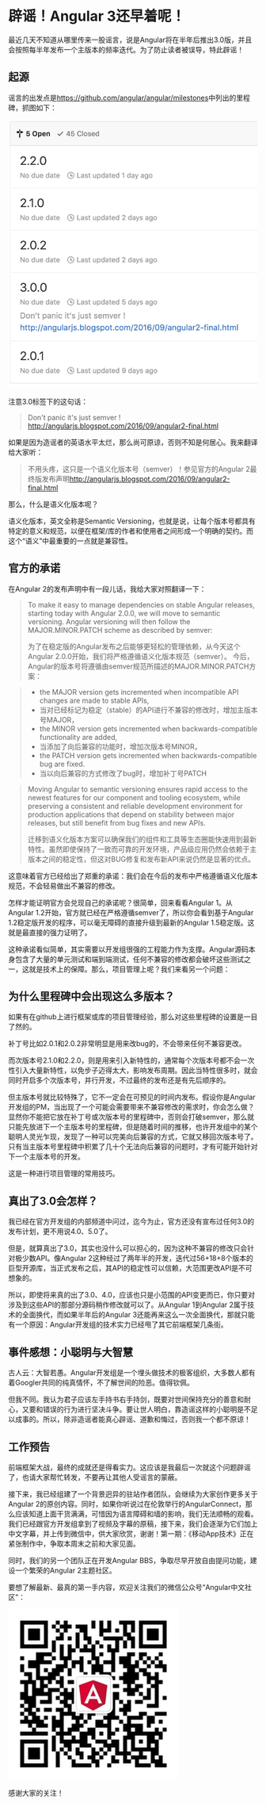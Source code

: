 # 辟谣！Angular 3还早着呢！

最近几天不知道从哪里传来一股谣言，说是Angular将在半年后推出3.0版，并且会按照每半年发布一个主版本的频率迭代。为了防止读者被误导，特此辟谣！

## 起源

谣言的出发点是<https://github.com/angular/angular/milestones>中列出的里程碑，抓图如下：

![milestones](./milestones.png)

注意3.0标签下的这句话：

>Don't panic it's just semver ! <http://angularjs.blogspot.com/2016/09/angular2-final.html>

如果是因为造谣者的英语水平太烂，那么尚可原谅，否则不知是何居心。我来翻译给大家听：

>不用头疼，这只是一个语义化版本号（semver）！参见官方的Angular 2最终版发布声明<http://angularjs.blogspot.com/2016/09/angular2-final.html>

那么，什么是语义化版本呢？

语义化版本，英文全称是Semantic Versioning，也就是说，让每个版本号都具有特定的意义和规范，以便在框架/库的作者和使用者之间形成一个明确的契约。而这个“语义”中最重要的一点就是兼容性。

## 官方的承诺

在Angular 2的发布声明中有一段儿话，我给大家对照翻译一下：

> To make it easy to manage dependencies on stable Angular releases, starting today with Angular 2.0.0, we will move to semantic versioning.  Angular versioning will then follow the MAJOR.MINOR.PATCH scheme as described by semver:
>
> 为了在稳定版的Angular发布之后能够更轻松的管理依赖，从今天这个Angular 2.0.0开始，我们将严格遵循语义化版本规范（semver）。
今后，Angular的版本号将遵循由semver规范所描述的MAJOR.MINOR.PATCH方案：

> - the MAJOR version gets incremented when incompatible API changes are made to stable APIs,
> - 当对已经标记为稳定（stable）的API进行不兼容的修改时，增加主版本号MAJOR，
> - the MINOR version gets incremented when backwards-compatible functionality are added,
> - 当添加了向后兼容的功能时，增加次版本号MINOR，
> - the PATCH version gets incremented when backwards-compatible bug are fixed.
> - 当以向后兼容的方式修改了bug时，增加补丁号PATCH

> Moving Angular to semantic versioning ensures rapid access to the newest features for our component and tooling ecosystem, while preserving a consistent and reliable development environment for production applications that depend on stability between major releases, but still benefit from bug fixes and new APIs. 
>
> 迁移到语义化版本方案可以确保我们的组件和工具等生态圈能快速用到最新特性。虽然即使保持了一致而可靠的开发环境，产品级应用仍然会依赖于主版本之间的稳定性，但这对BUG修复和发布新API来说仍然是显著的优点。    

这意味着官方已经给出了郑重的承诺：我们会在今后的发布中严格遵循语义化版本规范，不会轻易做出不兼容的修改。

怎样才能证明官方会兑现自己的承诺呢？很简单，回来看看Angular 1。从Angular 1.2开始，官方就已经在严格遵循semver了，所以你会看到基于Angular 1.2稳定版开发的程序，可以毫无障碍的直接升级到最新的Angular 1.5稳定版。这就是最直接的强力证明了。

这种承诺看似简单，其实需要以开发组很强的工程能力作为支撑。Angular源码本身包含了大量的单元测试和端到端测试，任何不兼容的修改都会破坏这些测试之一，这就是技术上的保障。那么，项目管理上呢？我们来看另一个问题：

## 为什么里程碑中会出现这么多版本？

如果有在github上进行框架或库的项目管理经验，那么对这些里程碑的设置是一目了然的。

补丁号比如2.0.1和2.0.2非常明显是用来改bug的，不会带来任何不兼容更改。

而次版本号2.1.0和2.2.0，则是用来引入新特性的，通常每个次版本号都不会一次性引入大量新特性，以免步子迈得太大，影响发布周期。因此当特性很多时，就会同时开启多个次版本号，并行开发，不过最终的发布还是有先后顺序的。

但主版本号就比较特殊了，它不一定会在可预见的时间内发布。假设你是Angular开发组的PM，当出现了一个可能会需要带来不兼容修改的需求时，你会怎么做？显然你不能把它放在补丁号或次版本号的里程碑中，否则会打破semver，那么就只能先放进下一个主版本号的里程碑，但是随着时间的推移，也许开发组中的某个聪明人灵光乍现，发现了一种可以完美向后兼容的方式，它就又移回次版本号了。只有当主版本号里程碑中积累了几十个无法向后兼容的问题时，才有可能开始针对下一个主版本号的开发。

这是一种进行项目管理的常用技巧。

## 真出了3.0会怎样？

我已经在官方开发组的内部频道中问过，迄今为止，官方还没有宣布过任何3.0的发布计划，更不用说4.0、5.0了。

但是，就算真出了3.0，其实也没什么可以担心的，因为这种不兼容的修改只会针对极少数API。像Angular 2这种经过了两年半的开发，迭代过56+18+8个版本的巨型开源库，当正式发布之后，其API的稳定性可以信赖，大范围更改API是不可想象的。

所以，即使将来真的出了3.0、4.0，应该也只是小范围的API变更而已，你只要对涉及到这些API的那部分源码稍作修改就可以了。从Angular 1到Angular 2属于技术的全面换代，而如果半年后的Angular 3还能再来这么一次全面换代，那就只能有一个原因：Angular开发组的技术实力已经甩了其它前端框架几条街。

## 事件感想：小聪明与大智慧

古人云：大智若愚。Angular开发组是一个埋头做技术的极客组织，大多数人都有着Googler共同的纯真情怀，不了解世间的险恶。值得钦佩。

但我不同。我认为君子应该左手持书右手持剑，既要对世间保持充分的善意和耐心，又要和错误的行为进行坚决斗争。要让世人明白，靠造谣这样的小聪明是不足以成事的。所以，除非造谣者能真心辟谣、道歉和悔过，否则我一个都不原谅！

## 工作预告

前端框架大战，最终的成就还是得看实力。这应该是我最后一次就这个问题辟谣了，也请大家帮忙转发，不要再让其他人受谣言的蒙蔽。

接下来，我已经组建了一个背景迥异的驻站作者团队，会继续为大家创作更多关于Angular 2的原创内容。同时，如果你听说过在伦敦举行的AngularConnect，那么应该知道上面干货满满，可惜因为语言障碍和墙的影响，我们无法顺畅的观看。我们已经跟官方开发组拿到了视频及字幕的原稿，接下来，我们会逐渐为它们加上中文字幕，并上传到微信中，供大家欣赏，谢谢！第一期：《移动App技术》正在紧张制作中，争取本周末之前和大家见面。

同时，我们的另一个团队正在开发Angular BBS，争取尽早开放自由提问功能，建设一个繁荣的Angular 2主题社区。

要想了解最新、最真的第一手内容，欢迎关注我们的微信公众号“Angular中文社区”：

![Wechat](./wechat.jpg)

感谢大家的关注！
